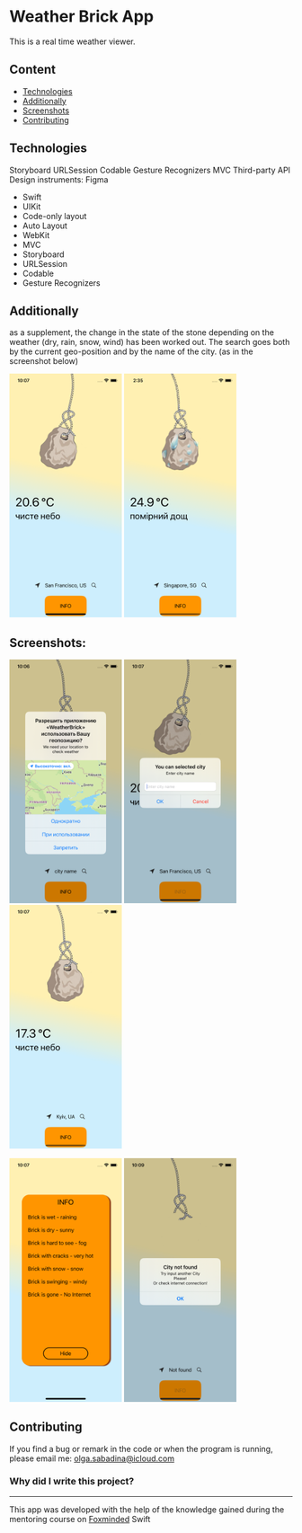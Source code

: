 # Weather Brick App
This is a real time weather viewer.

## Content
- [Technologies](#technologies)
- [Additionally](#additionally)
- [Screenshots](#screenshots)
- [Contributing](#contributing)

## Technologies


Storyboard
URLSession
Codable
Gesture Recognizers
MVC
Third-party API
Design instruments: Figma


- Swift
- UIKit
- Code-only layout
- Auto Layout
- WebKit
- MVC
- Storyboard
- URLSession
- Codable
- Gesture Recognizers

## Additionally
as a supplement, the change in the state of the stone depending on the weather (dry, rain, snow, wind) has been worked out. 
The search goes both by the current geo-position and by the name of the city.
(as in the screenshot below)

<img src="./Screenshot/2.png" alt="drawing" width="200"/> <img src="./Screenshot/8.png" alt="drawing" width="200"/> 



## Screenshots:
<img src="./Screenshot/1.png" alt="drawing" width="200"/> <img src="./Screenshot/3.png" alt="drawing" width="200"/> <img src="./Screenshot/5.png" alt="drawing" width="200"/> 

<img src="./Screenshot/6.png" alt="drawing" width="200"/> <img src="./Screenshot/7.png" alt="drawing" width="200"/> 

## Contributing
If you find a bug or remark in the code or when the program is running, please email me:
<a href="mailto:olga.sabadina@icloud.com">olga.sabadina@icloud.com</a></p>


### Why did I write this project?
___
This app was developed with the help of the knowledge gained during the mentoring course on [Foxminded](https://foxminded.ua)  Swift

